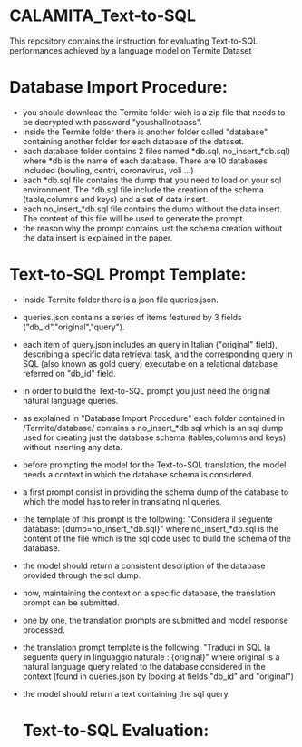 # CALAMITA_Text-to-SQL
This repository contains the instruction for evaluating Text-to-SQL performances achieved by a language model on Termite Dataset

# Database Import Procedure:

- you should download the Termite folder wich is a zip file that needs to be decrypted with password "youshallnotpass".
- inside the Termite folder there is another folder called "database" containing another folder for each database of the dataset.
- each database folder contains 2 files named *db.sql, no_insert_*db.sql) where *db is the name of each database. There are 10 databases included (bowling, centri, coronavirus, voli ...)
- each *db.sql file contains the dump that you need to load on your sql environment. The *db.sql file include the creation of the schema (table,columns and keys) and a set of data insert.
- each no_insert_*db.sql file contains the dump without the data insert. The content of this file will be used to generate the prompt.
- the reason why the prompt contains just the schema creation without the data insert is explained in the paper.

# Text-to-SQL Prompt Template:

- inside Termite folder there is a json file queries.json.
- queries.json contains a series of items featured by 3 fields ("db_id","original","query").
- each item of query.json includes an query in Italian ("original" field), describing a specific data retrieval task, and the corresponding query in SQL (also known as gold query) executable on a relational database referred on "db_id" field.
- in order to build the Text-to-SQL prompt you just need the original natural language queries.
- as explained in "Database Import Procedure" each folder contained in /Termite/database/ contains a no_insert_*db.sql which is an sql dump used for creating just the database schema (tables,columns and keys) without inserting any data.
- before prompting the model for the Text-to-SQL translation, the model needs a context in which the database schema is considered.
- a first prompt consist in providing the schema dump of the database to which the model has to refer in translating nl queries.
- the template of this prompt is the following: "Considera il seguente database: {dump=no_insert_*db.sql}" where no_insert_*db.sql is the content of the file which is the sql code used to build the schema of the database.
- the model should return a consistent description of the database provided through the sql dump.
- now, maintaining the context on a specific database, the translation prompt can be submitted.
- one by one, the translation prompts are submitted and model response processed.
- the translation prompt template is the following: "Traduci in SQL la seguente query in linguaggio naturale : {original}" where original is a natural language query related to the database considered in the context (found in queries.json by looking at fields "db_id" and "original") 
- the model should return a text containing the sql query.

  # Text-to-SQL Evaluation:

  








